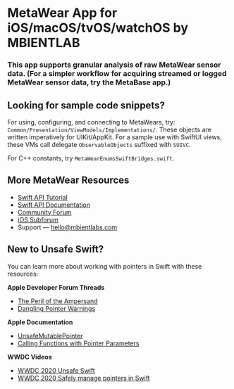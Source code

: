 # MetaWear App for iOS/macOS/tvOS/watchOS by MBIENTLAB

### This app supports granular analysis of raw MetaWear sensor data. (For a simpler workflow for acquiring streamed or logged MetaWear sensor data, try the MetaBase app.)

## Looking for sample code snippets?
For using, configuring, and connecting to MetaWears, try: `Common/Presentation/ViewModels/Implementations/`. These objects are written imperatively for UIKit/AppKit. For a sample use with SwiftUI views, these VMs call delegate `ObservableObjects` suffixed with `SUIVC`.

For C++ constants, try `MetaWearEnumsSwiftBridges.swift`. 

## More MetaWear Resources
* [Swift API Tutorial](https://mbientlab.com/tutorials/SwApple.html#swift-apis)
* [Swift API Documentation](https://mbientlab.com/documents/metawear/ios/latest/)
* [Community Forum](https://mbientlab.com/community/discussions)
* [iOS Subforum](https://mbientlab.com/community/categories/ios)
* Support — hello@mbientlabs.com

## New to Unsafe Swift?
You can learn more about working with pointers in Swift with these resources:

**Apple Developer Forum Threads**
* [The Peril of the Ampersand](https://developer.apple.com/forums/thread/674633)
* [Dangling Pointer Warnings](https://developer.apple.com/forums/thread/653669)

**Apple Documentation**
* [UnsafeMutablePointer](https://developer.apple.com/documentation/swift/swift_standard_library/manual_memory_management/calling_functions_with_pointer_parameters)
* [Calling Functions with Pointer Parameters](https://developer.apple.com/documentation/swift/swift_standard_library/manual_memory_management/calling_functions_with_pointer_parameters)

**WWDC Videos**
* [WWDC 2020 Unsafe Swift](https://developer.apple.com/videos/play/wwdc2020/10648/)
* [WWDC 2020 Safely manage pointers in Swift](https://developer.apple.com/videos/play/wwdc2020/10167/)
